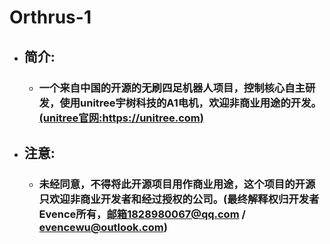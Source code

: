 # Orthrus-1  
* ## **简介:**
    - ###  **一个来自中国的开源的无刷四足机器人项目，控制核心自主研发，使用unitree宇树科技的A1电机，欢迎非商业用途的开发。[(unitree官网:https://unitree.com)](https://unitree.com)**

* ## **注意:**
    - ###  **未经同意，不得将此开源项目用作商业用途，这个项目的开源只欢迎非商业开发者和经过授权的公司。(最终解释权归开发者Evence所有，邮箱1828980067@qq.com / evencewu@outlook.com)**
